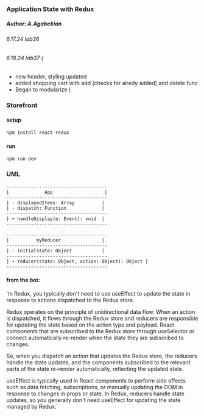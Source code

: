 ### Application State with Redux
#####  Author: A.Agabekian 
######  6.17.24 lab36
######  6.18.24 lab37 (
* new header, styling updated
* added shopping cart with add (checks for alredy added) and delete func
* Began to modularize
)
### Storefront

####  setup
`npm install react-redux`

#### run
`npm run dev`

### UML
    -------------------------------------
    |             App                   |
    -------------------------------------
    | - displayedItems: Array          |
    | - dispatch: Function             |
    -------------------------------------
    | + handleDisplay(e: Event): void  |
    -------------------------------------
    
    -------------------------------------
    |          myReducer               |
    -------------------------------------
    | - initialState: Object           |
    -------------------------------------
    | + reducer(state: Object, action: Object): Object |
    -------------------------------------

#### from the bot:
`In Redux, you typically don't need to use useEffect to update the state in response to actions dispatched to the Redux store.

Redux operates on the principle of unidirectional data flow. When an action is dispatched, it flows through the Redux store and reducers are responsible for updating the state based on the action type and payload. React components that are subscribed to the Redux store through useSelector or connect automatically re-render when the state they are subscribed to changes.

So, when you dispatch an action that updates the Redux store, the reducers handle the state updates, and the components subscribed to the relevant parts of the state re-render automatically, reflecting the updated state.

useEffect is typically used in React components to perform side effects such as data fetching, subscriptions, or manually updating the DOM in response to changes in props or state. In Redux, reducers handle state updates, so you generally don't need useEffect for updating the state managed by Redux.`